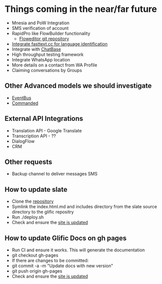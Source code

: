 # Things coming in the near/far future

* Mnesia and PoW Integration
* SMS verification of account
* RapidPro like FlowBuilder functionality
  * [Floweditor git repository](https://github.com/nyaruka/floweditor)
* [Integrate fasttext.cc for language identification](https://fasttext.cc/docs/en/language-identification.html)
* Integrate with [ChatBase](https://chatbase.com/documentation/suggested-intents)
* High throughput testing framework
* Integrate WhatsApp location
* More details on a contact from WA Profile
* Claiming conversations by Groups

## Other Advanced models we should investigate
* [EventBus](https://hexdocs.pm/event_bus/readme.html)
* [Commanded](https://hexdocs.pm/commanded/Commanded.html)

## External API Integrations
* Translation API - Google Translate
* Transcription API - ??
* DialogFlow
* CRM

## Other requests
* Backup channel to deliver messages SMS

## How to update slate

* Clone the [repository](https://github.com/glific/slate)
* Symlink the index.html.md and includes directory from the slate source directory to the glific repositry
* Run ./deploy.sh
* Check and ensure the [site is updated](https://glific.github.io/slate/#introduction)

## How to update Glific Docs on gh pages

* Run CI and ensure it works. This will generate the documentation
* git checkout gh-pages
* If there are changes to be committed:
* git commit -a -m "Update docs with new version"
* git push origin gh-pages
* Check and ensure the [site is updated](https://glific.github.io/glific/doc/)
